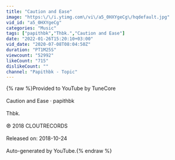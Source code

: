 ```yaml
---
title: "Caution and Ease"
image: "https:\/\/i.ytimg.com\/vi\/a5_0HXYgeCg\/hqdefault.jpg"
vid_id: "a5_0HXYgeCg"
categories: "Music"
tags: ["papithbk","Thbk.","Caution and Ease"]
date: "2022-01-26T15:20:10+03:00"
vid_date: "2020-07-08T08:04:50Z"
duration: "PT1M25S"
viewcount: "52992"
likeCount: "715"
dislikeCount: ""
channel: "Papithbk - Topic"
---
```

{% raw %}Provided to YouTube by TuneCore<br /><br />Caution and Ease · papithbk<br /><br />Thbk.<br /><br />℗ 2018 CLOUTRECORDS<br /><br />Released on: 2018-10-24<br /><br />Auto-generated by YouTube.{% endraw %}
